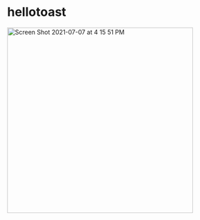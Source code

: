 # hellotoast
<img width="429" alt="Screen Shot 2021-07-07 at 4 15 51 PM" src="https://user-images.githubusercontent.com/74345861/124716098-a7233180-df3e-11eb-9337-b1a2d09b2c49.png">
